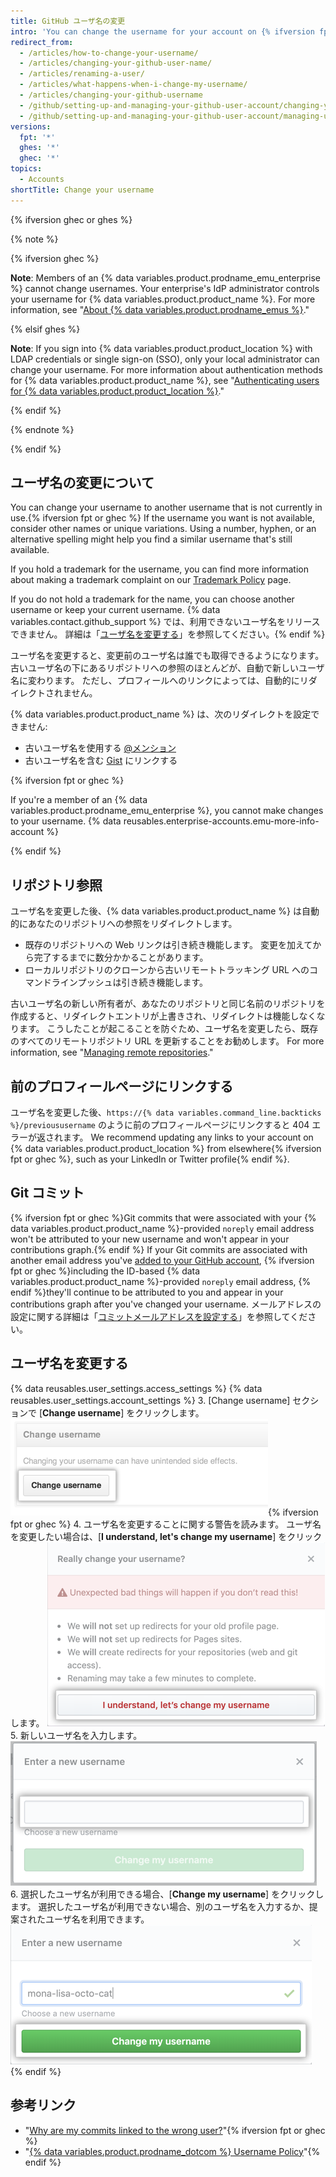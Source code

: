 ```yaml
---
title: GitHub ユーザ名の変更
intro: 'You can change the username for your account on {% ifversion fpt or ghec %}{% data variables.product.prodname_dotcom_the_website %}{% elsif ghes %}{% data variables.product.product_location %} if your instance uses built-in authentication{% endif %}.'
redirect_from:
  - /articles/how-to-change-your-username/
  - /articles/changing-your-github-user-name/
  - /articles/renaming-a-user/
  - /articles/what-happens-when-i-change-my-username/
  - /articles/changing-your-github-username
  - /github/setting-up-and-managing-your-github-user-account/changing-your-github-username
  - /github/setting-up-and-managing-your-github-user-account/managing-user-account-settings/changing-your-github-username
versions:
  fpt: '*'
  ghes: '*'
  ghec: '*'
topics:
  - Accounts
shortTitle: Change your username
---
```


{% ifversion ghec or ghes %}

{% note %}

{% ifversion ghec %}

**Note**: Members of an {% data variables.product.prodname_emu_enterprise %} cannot change usernames. Your enterprise's IdP administrator controls your username for {% data variables.product.product_name %}. For more information, see "[About {% data variables.product.prodname_emus %}](/admin/authentication/managing-your-enterprise-users-with-your-identity-provider/about-enterprise-managed-users)."

{% elsif ghes %}

**Note**: If you sign into {% data variables.product.product_location %} with LDAP credentials or single sign-on (SSO), only your local administrator can change your username. For more information about authentication methods for {% data variables.product.product_name %}, see "[Authenticating users for {% data variables.product.product_location %}](/admin/authentication/authenticating-users-for-your-github-enterprise-server-instance)."

{% endif %}

{% endnote %}

{% endif %}

## ユーザ名の変更について

You can change your username to another username that is not currently in use.{% ifversion fpt or ghec %} If the username you want is not available, consider other names or unique variations. Using a number, hyphen, or an alternative spelling might help you find a similar username that's still available.

If you hold a trademark for the username, you can find more information about making a trademark complaint on our [Trademark Policy](/free-pro-team@latest/github/site-policy/github-trademark-policy) page.

If you do not hold a trademark for the name, you can choose another username or keep your current username. {% data variables.contact.github_support %} では、利用できないユーザ名をリリースできません。 詳細は「[ユーザ名を変更する](#changing-your-username)」を参照してください。{% endif %}

ユーザ名を変更すると、変更前のユーザ名は誰でも取得できるようになります。 古いユーザ名の下にあるリポジトリへの参照のほとんどが、自動で新しいユーザ名に変わります。 ただし、プロフィールへのリンクによっては、自動的にリダイレクトされません。

{% data variables.product.product_name %} は、次のリダイレクトを設定できません:
- 古いユーザ名を使用する [@メンション](/articles/basic-writing-and-formatting-syntax/#mentioning-people-and-teams)
- 古いユーザ名を含む [Gist](/articles/creating-gists) にリンクする

{% ifversion fpt or ghec %}

If you're a member of an {% data variables.product.prodname_emu_enterprise %}, you cannot make changes to your username. {% data reusables.enterprise-accounts.emu-more-info-account %}

{% endif %}

## リポジトリ参照

ユーザ名を変更した後、{% data variables.product.product_name %} は自動的にあなたのリポジトリへの参照をリダイレクトします。
- 既存のリポジトリへの Web リンクは引き続き機能します。 変更を加えてから完了するまでに数分かかることがあります。
- ローカルリポジトリのクローンから古いリモートトラッキング URL へのコマンドラインプッシュは引き続き機能します。

古いユーザ名の新しい所有者が、あなたのリポジトリと同じ名前のリポジトリを作成すると、リダイレクトエントリが上書きされ、リダイレクトは機能しなくなります。 こうしたことが起こることを防ぐため、ユーザ名を変更したら、既存のすべてのリモートリポジトリ URL を更新することをお勧めします。 For more information, see "[Managing remote repositories](/github/getting-started-with-github/managing-remote-repositories)."

## 前のプロフィールページにリンクする

ユーザ名を変更した後、`https://{% data variables.command_line.backticks %}/previoususername` のように前のプロフィールページにリンクすると 404 エラーが返されます。 We recommend updating any links to your account on {% data variables.product.product_location %} from elsewhere{% ifversion fpt or ghec %}, such as your LinkedIn or Twitter profile{% endif %}.

## Git コミット

{% ifversion fpt or ghec %}Git commits that were associated with your {% data variables.product.product_name %}-provided `noreply` email address won't be attributed to your new username and won't appear in your contributions graph.{% endif %} If your Git commits are associated with another email address you've [added to your GitHub account](/articles/adding-an-email-address-to-your-github-account), {% ifversion fpt or ghec %}including the ID-based {% data variables.product.product_name %}-provided `noreply` email address, {% endif %}they'll continue to be attributed to you and appear in your contributions graph after you've changed your username. メールアドレスの設定に関する詳細は「[コミットメールアドレスを設定する](/articles/setting-your-commit-email-address)」を参照してください。

## ユーザ名を変更する

{% data reusables.user_settings.access_settings %}
{% data reusables.user_settings.account_settings %}
3. [Change username] セクションで [**Change username**] をクリックします。 ![Change Username button](/assets/images/help/settings/settings-change-username.png){% ifversion fpt or ghec %}
4. ユーザ名を変更することに関する警告を読みます。 ユーザ名を変更したい場合は、[**I understand, let's change my username**] をクリックします。 ![[Change Username] 警告ボタン](/assets/images/help/settings/settings-change-username-warning-button.png)
5. 新しいユーザ名を入力します。 ![新しいユーザ名のフィールド](/assets/images/help/settings/settings-change-username-enter-new-username.png)
6. 選択したユーザ名が利用できる場合、[**Change my username**] をクリックします。 選択したユーザ名が利用できない場合、別のユーザ名を入力するか、提案されたユーザ名を利用できます。 ![[Change Username] 警告ボタン](/assets/images/help/settings/settings-change-my-username-button.png)
{% endif %}

## 参考リンク

- "[Why are my commits linked to the wrong user?](/articles/why-are-my-commits-linked-to-the-wrong-user)"{% ifversion fpt or ghec %}
- "[{% data variables.product.prodname_dotcom %} Username Policy](/free-pro-team@latest/github/site-policy/github-username-policy)"{% endif %}
